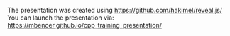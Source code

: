 The presentation was created using https://github.com/hakimel/reveal.js/
You can launch the presentation via: https://mbencer.github.io/cpp_training_presentation/
